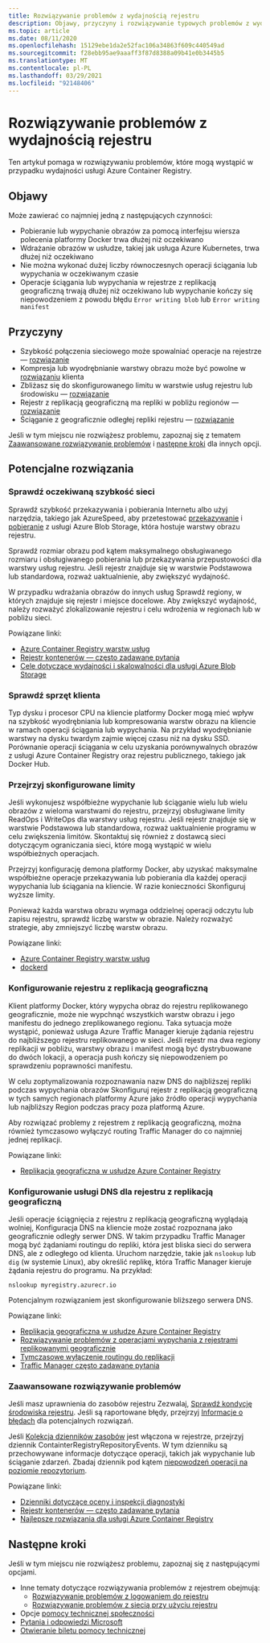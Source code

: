 ```yaml
---
title: Rozwiązywanie problemów z wydajnością rejestru
description: Objawy, przyczyny i rozwiązywanie typowych problemów z wydajnością rejestru
ms.topic: article
ms.date: 08/11/2020
ms.openlocfilehash: 15129ebe1da2e52fac106a34863f609c440549ad
ms.sourcegitcommit: f28ebb95ae9aaaff3f87d8388a09b41e0b3445b5
ms.translationtype: MT
ms.contentlocale: pl-PL
ms.lasthandoff: 03/29/2021
ms.locfileid: "92148406"
---
```

# <a name="troubleshoot-registry-performance"></a>Rozwiązywanie problemów z wydajnością rejestru

Ten artykuł pomaga w rozwiązywaniu problemów, które mogą wystąpić w przypadku wydajności usługi Azure Container Registry. 

## <a name="symptoms"></a>Objawy

Może zawierać co najmniej jedną z następujących czynności:

* Pobieranie lub wypychanie obrazów za pomocą interfejsu wiersza polecenia platformy Docker trwa dłużej niż oczekiwano
* Wdrażanie obrazów w usłudze, takiej jak usługa Azure Kubernetes, trwa dłużej niż oczekiwano
* Nie można wykonać dużej liczby równoczesnych operacji ściągania lub wypychania w oczekiwanym czasie
* Operacje ściągania lub wypychania w rejestrze z replikacją geograficzną trwają dłużej niż oczekiwano lub wypychanie kończy się niepowodzeniem z powodu błędu `Error writing blob` lub `Error writing manifest`

## <a name="causes"></a>Przyczyny

* Szybkość połączenia sieciowego może spowalniać operacje na rejestrze — [rozwiązanie](#check-expected-network-speed)
* Kompresja lub wyodrębnianie warstwy obrazu może być powolne w [rozwiązaniu](#check-client-hardware) klienta  
* Zbliżasz się do skonfigurowanego limitu w warstwie usług rejestru lub środowisku — [rozwiązanie](#review-configured-limits)
* Rejestr z replikacją geograficzną ma repliki w pobliżu regionów — [rozwiązanie](#configure-geo-replicated-registry)
* Ściąganie z geograficznie odległej repliki rejestru — [rozwiązanie](#configure-dns-for-geo-replicated-registry)

Jeśli w tym miejscu nie rozwiążesz problemu, zapoznaj się z tematem [Zaawansowane rozwiązywanie problemów](#advanced-troubleshooting) i [następne kroki](#next-steps) dla innych opcji.

## <a name="potential-solutions"></a>Potencjalne rozwiązania

### <a name="check-expected-network-speed"></a>Sprawdź oczekiwaną szybkość sieci

Sprawdź szybkość przekazywania i pobierania Internetu albo użyj narzędzia, takiego jak AzureSpeed, aby przetestować [przekazywanie](https://www.azurespeed.com/Azure/Uploadß) i [pobieranie](https://www.azurespeed.com/Azure/Download) z usługi Azure Blob Storage, która hostuje warstwy obrazu rejestru.

Sprawdź rozmiar obrazu pod kątem maksymalnego obsługiwanego rozmiaru i obsługiwanego pobierania lub przekazywania przepustowości dla warstwy usług rejestru. Jeśli rejestr znajduje się w warstwie Podstawowa lub standardowa, rozważ uaktualnienie, aby zwiększyć wydajność. 

W przypadku wdrażania obrazów do innych usług Sprawdź regiony, w których znajduje się rejestr i miejsce docelowe. Aby zwiększyć wydajność, należy rozważyć zlokalizowanie rejestru i celu wdrożenia w regionach lub w pobliżu sieci.

Powiązane linki:

* [Azure Container Registry warstw usług](container-registry-skus.md)    
* [Rejestr kontenerów — często zadawane pytania](container-registry-faq.md)
* [Cele dotyczące wydajności i skalowalności dla usługi Azure Blob Storage](../storage/blobs/scalability-targets.md)

### <a name="check-client-hardware"></a>Sprawdź sprzęt klienta

Typ dysku i procesor CPU na kliencie platformy Docker mogą mieć wpływ na szybkość wyodrębniania lub kompresowania warstw obrazu na kliencie w ramach operacji ściągania lub wypychania. Na przykład wyodrębnianie warstwy na dysku twardym zajmie więcej czasu niż na dysku SSD. Porównanie operacji ściągania w celu uzyskania porównywalnych obrazów z usługi Azure Container Registry oraz rejestru publicznego, takiego jak Docker Hub.

### <a name="review-configured-limits"></a>Przejrzyj skonfigurowane limity

Jeśli wykonujesz współbieżne wypychanie lub ściąganie wielu lub wielu obrazów z wieloma warstwami do rejestru, przejrzyj obsługiwane limity ReadOps i WriteOps dla warstwy usług rejestru. Jeśli rejestr znajduje się w warstwie Podstawowa lub standardowa, rozważ uaktualnienie programu w celu zwiększenia limitów. Skontaktuj się również z dostawcą sieci dotyczącym ograniczania sieci, które mogą wystąpić w wielu współbieżnych operacjach. 

Przejrzyj konfigurację demona platformy Docker, aby uzyskać maksymalne współbieżne operacje przekazywania lub pobierania dla każdej operacji wypychania lub ściągania na kliencie. W razie konieczności Skonfiguruj wyższe limity.

Ponieważ każda warstwa obrazu wymaga oddzielnej operacji odczytu lub zapisu rejestru, sprawdź liczbę warstw w obrazie. Należy rozważyć strategie, aby zmniejszyć liczbę warstw obrazu.

Powiązane linki:

* [Azure Container Registry warstw usług](container-registry-skus.md)
* [dockerd](https://docs.docker.com/engine/reference/commandline/dockerd/)

### <a name="configure-geo-replicated-registry"></a>Konfigurowanie rejestru z replikacją geograficzną

Klient platformy Docker, który wypycha obraz do rejestru replikowanego geograficznie, może nie wypchnąć wszystkich warstw obrazu i jego manifestu do jednego zreplikowanego regionu. Taka sytuacja może wystąpić, ponieważ usługa Azure Traffic Manager kieruje żądania rejestru do najbliższego rejestru replikowanego w sieci. Jeśli rejestr ma dwa regiony replikacji w pobliżu, warstwy obrazu i manifest mogą być dystrybuowane do dwóch lokacji, a operacja push kończy się niepowodzeniem po sprawdzeniu poprawności manifestu.

W celu zoptymalizowania rozpoznawania nazw DNS do najbliższej repliki podczas wypychania obrazów Skonfiguruj rejestr z replikacją geograficzną w tych samych regionach platformy Azure jako źródło operacji wypychania lub najbliższy Region podczas pracy poza platformą Azure.

Aby rozwiązać problemy z rejestrem z replikacją geograficzną, można również tymczasowo wyłączyć routing Traffic Manager do co najmniej jednej replikacji.

Powiązane linki:

* [Replikacja geograficzna w usłudze Azure Container Registry](container-registry-geo-replication.md)

### <a name="configure-dns-for-geo-replicated-registry"></a>Konfigurowanie usługi DNS dla rejestru z replikacją geograficzną

Jeśli operacje ściągnięcia z rejestru z replikacją geograficzną wyglądają wolniej, Konfiguracja DNS na kliencie może zostać rozpoznana jako geograficznie odległy serwer DNS. W takim przypadku Traffic Manager mogą być żądaniami routingu do repliki, która jest bliska sieci do serwera DNS, ale z odległego od klienta. Uruchom narzędzie, takie jak `nslookup` lub `dig` (w systemie Linux), aby określić replikę, która Traffic Manager kieruje żądania rejestru do programu. Na przykład:

```console
nslookup myregistry.azurecr.io
```

Potencjalnym rozwiązaniem jest skonfigurowanie bliższego serwera DNS.

Powiązane linki:

* [Replikacja geograficzna w usłudze Azure Container Registry](container-registry-geo-replication.md)
* [Rozwiązywanie problemów z operacjami wypychania z rejestrami replikowanymi geograficznie](container-registry-geo-replication.md#troubleshoot-push-operations-with-geo-replicated-registries)
* [Tymczasowe wyłączenie routingu do replikacji](container-registry-geo-replication.md#temporarily-disable-routing-to-replication)
* [Traffic Manager często zadawane pytania](../traffic-manager/traffic-manager-faqs.md)

### <a name="advanced-troubleshooting"></a>Zaawansowane rozwiązywanie problemów

Jeśli masz uprawnienia do zasobów rejestru Zezwalaj, [Sprawdź kondycję środowiska rejestru](container-registry-check-health.md). Jeśli są raportowane błędy, przejrzyj [Informacje o błędach](container-registry-health-error-reference.md) dla potencjalnych rozwiązań.

Jeśli [Kolekcja dzienników zasobów](container-registry-diagnostics-audit-logs.md) jest włączona w rejestrze, przejrzyj dziennik ContainterRegistryRepositoryEvents. W tym dzienniku są przechowywane informacje dotyczące operacji, takich jak wypychanie lub ściąganie zdarzeń. Zbadaj dziennik pod kątem [niepowodzeń operacji na poziomie repozytorium](container-registry-diagnostics-audit-logs.md#repository-level-operation-failures). 

Powiązane linki:

* [Dzienniki dotyczące oceny i inspekcji diagnostyki](container-registry-diagnostics-audit-logs.md)
* [Rejestr kontenerów — często zadawane pytania](container-registry-faq.md)
* [Najlepsze rozwiązania dla usługi Azure Container Registry](container-registry-best-practices.md)

## <a name="next-steps"></a>Następne kroki

Jeśli w tym miejscu nie rozwiążesz problemu, zapoznaj się z następującymi opcjami.

* Inne tematy dotyczące rozwiązywania problemów z rejestrem obejmują:
  * [Rozwiązywanie problemów z logowaniem do rejestru](container-registry-troubleshoot-login.md)
  * [Rozwiązywanie problemów z siecią przy użyciu rejestru](container-registry-troubleshoot-access.md)
* Opcje [pomocy technicznej społeczności](https://azure.microsoft.com/support/community/)
* [Pytania i odpowiedzi Microsoft](/answers/products/)
* [Otwieranie biletu pomocy technicznej](https://azure.microsoft.com/support/create-ticket/)